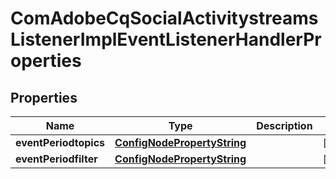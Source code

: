 
# ComAdobeCqSocialActivitystreamsListenerImplEventListenerHandlerProperties

## Properties
Name | Type | Description | Notes
------------ | ------------- | ------------- | -------------
**eventPeriodtopics** | [**ConfigNodePropertyString**](ConfigNodePropertyString.md) |  |  [optional]
**eventPeriodfilter** | [**ConfigNodePropertyString**](ConfigNodePropertyString.md) |  |  [optional]



